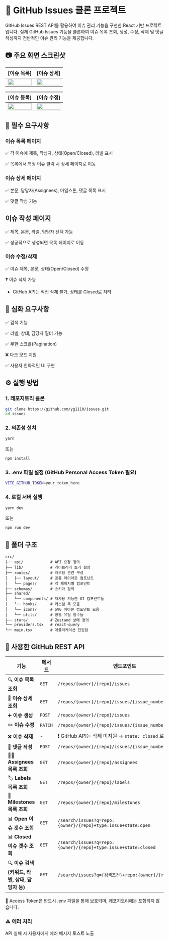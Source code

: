 # 🚀 GitHub Issues 클론 프로젝트

GitHub Issues REST API를 활용하여 이슈 관리 기능을 구현한 React 기반 프로젝트입니다.
실제 GitHub Issues 기능을 클론하여 이슈 목록 조회, 생성, 수정, 삭제 및 댓글 작성까지 전반적인 이슈 관리 기능을 제공합니다.

## 📷 주요 화면 스크린샷

| [이슈 목록]                                                                                                 | [이슈 상세]                                                                                                 |
| ----------------------------------------------------------------------------------------------------------- | ----------------------------------------------------------------------------------------------------------- |
| <img width="100%;" src="https://github.com/user-attachments/assets/dd40ed8b-f684-46a4-8431-6a2ff4860ce8" /> | <img width="100%;" src="https://github.com/user-attachments/assets/999a4f79-8558-421c-99a9-c5f3c501aca9" /> |

| [이슈 등록]                                                                                                 | [이슈 수정]                                                                                                 |
| ----------------------------------------------------------------------------------------------------------- | ----------------------------------------------------------------------------------------------------------- |
| <img width="100%;" src="https://github.com/user-attachments/assets/c897b7dd-9fc2-4587-8b09-81b62df311c5" /> | <img width="100%;" src="https://github.com/user-attachments/assets/a1c285ab-5393-4dc9-a91f-f606b190606c" /> |

## 📌 필수 요구사항

### 이슈 목록 페이지

✅ 각 이슈에 제목, 작성자, 상태(Open/Closed), 라벨 표시

✅ 목록에서 특정 이슈 클릭 시 상세 페이지로 이동

### 이슈 상세 페이지

✅ 본문, 담당자(Assignees), 마일스톤, 댓글 목록 표시

✅ 댓글 작성 기능

## 이슈 작성 페이지

✅ 제목, 본문, 라벨, 담당자 선택 가능

✅ 성공적으로 생성되면 목록 페이지로 이동

### 이슈 수정/삭제

✅ 이슈 제목, 본문, 상태(Open/Closed) 수정

❓ 이슈 삭제 가능

- GitHub API는 직접 삭제 불가, 상태를 Closed로 처리

## 💎 심화 요구사항

✅ 검색 기능

✅ 라벨, 상태, 담당자 필터 기능

✅ 무한 스크롤(Pagination)

❌ 다크 모드 지원

✅ 사용자 친화적인 UI 구현

## ⚙️ 실행 방법

### 1. 레포지토리 클론

```bash
git clone https://github.com/yg1110/issues.git
cd issues
```

### 2. 의존성 설치

```bash
yarn
```

또는

```bash
npm install
```

### 3. .env 파일 설정 (GitHub Personal Access Token 필요)

```bash
VITE_GITHUB_TOKEN=your_token_here
```

### 4. 로컬 서버 실행

```bash
yarn dev
```

또는

```bash
npm run dev
```

## 📁 폴더 구조

```
src/
├── api/            # API 요청 정의
├── lib/            # 라이브러리 초기 설정
├── routes/         # 라우팅 관련 구성
│   ├── layout/     # 공통 레이아웃 컴포넌트
│   └── pages/      # 각 페이지별 컴포넌트
├── schemas/        # 스키마 정의
├── shared/
│   └── components/ # 재사용 가능한 UI 컴포넌트들
│   └── hooks/      # 커스텀 훅 모음
│   └── icons/      # SVG 아이콘 컴포넌트 모음
│   └── utils/      # 공통 유틸 함수들
├── store/          # Zustand 상태 정의
└── providers.tsx   # react-query
└── main.tsx        # 애플리케이션 진입점
```

## 🔐 사용한 GitHub REST API

| 기능                                             | 메서드  | 엔드포인트                                                     |
| ------------------------------------------------ | ------- | -------------------------------------------------------------- |
| 🔍 **이슈 목록 조회**                            | `GET`   | `/repos/{owner}/{repo}/issues`                                 |
| 📄 **이슈 상세 조회**                            | `GET`   | `/repos/{owner}/{repo}/issues/{issue_number}`                  |
| ➕ **이슈 생성**                                 | `POST`  | `/repos/{owner}/{repo}/issues`                                 |
| ✏️ **이슈 수정**                                 | `PATCH` | `/repos/{owner}/{repo}/issues/{issue_number}`                  |
| ❌ **이슈 삭제**                                 | -       | ❗ GitHub API는 삭제 미지원 → `state: closed` 로 처리          |
| 💬 **댓글 작성**                                 | `POST`  | `/repos/{owner}/{repo}/issues/{issue_number}/comments`         |
| 🙋‍♀️ **Assignees 목록 조회**                       | `GET`   | `/repos/{owner}/{repo}/assignees`                              |
| 🏷 **Labels 목록 조회**                          | `GET`   | `/repos/{owner}/{repo}/labels`                                 |
| 🎯 **Milestones 목록 조회**                      | `GET`   | `/repos/{owner}/{repo}/milestones`                             |
| 📊 **Open 이슈 갯수 조회**                       | `GET`   | `/search/issues?q=repo:{owner}/{repo}+type:issue+state:open`   |
| 📊 **Closed 이슈 갯수 조회**                     | `GET`   | `/search/issues?q=repo:{owner}/{repo}+type:issue+state:closed` |
| 🔍 **이슈 검색 (키워드, 라벨, 상태, 담당자 등)** | `GET`   | `/search/issues?q={검색조건}+repo:{owner}/{repo}`              |

🔑 Access Token은 반드시 .env 파일을 통해 보호되며, 레포지토리에는 포함되지 않습니다.

### ⚠️ 에러 처리

API 실패 시 사용자에게 에러 메시지 토스트 노출

